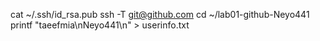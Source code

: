 cat ~/.ssh/id_rsa.pub
ssh -T git@github.com
cd ~/lab01-github-Neyo441
printf "taeefmia\nNeyo441\n" > userinfo.txt
